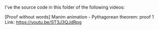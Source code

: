 I've the source code in this folder of the following videos:

[Proof without words] Manim animation - Pythagorean theorem: proof 1
Link: https://youtu.be/ST3J3QJdRpg
